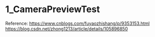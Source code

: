 # 1_CameraPreviewTest

Reference:
https://www.cnblogs.com/fuyaozhishang/p/9353153.html
https://blog.csdn.net/zhong1213/article/details/105896850
